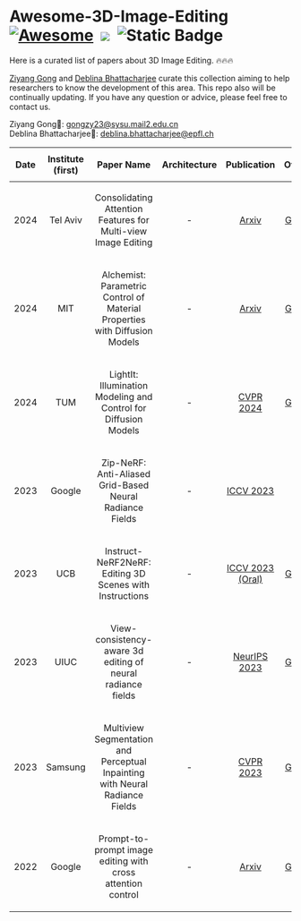 # Awesome-3D-Image-Editing [![Awesome](https://awesome.re/badge.svg)](https://awesome.re)&nbsp; <a href="" target='_blank'><img src="https://visitor-badge.laobi.icu/badge?page_id=Cuzyoung.Awesome-3D-Image-Editing&left_color=%23DFA3CB&right_color=%23CEE75F"></a>&nbsp; ![Static Badge](https://img.shields.io/badge/Maintain-yes!-%23727EB4?logo=yes&logoColor=C7A5C0&logoSize=727EB4&label=Maintain&labelColor=%23925D88)



<!-- <a href="" target='_blank'><img src="https://visitor-badge.laobi.icu/badge?page_id=Cuzyoung.Awesome-3D-Image-Editing&left_color=%23DFA3CB&right_color=%23CEE75F"> </a>  -->
Here is a curated list of papers about 3D Image Editing. 🔥🔥🔥

[Ziyang Gong](https://scholar.google.com/citations?user=cWip8QgAAAAJ&hl=zh-CN&oi=ao) and [Deblina Bhattacharjee](https://scholar.google.com/citations?user=F3YYEmMAAAAJ&hl=zh-CN&oi=ao) curate this collection aiming to help researchers to know the development of this area. This repo also will be continually updating. If you have any question or advice, please feel free to contact us. 

Ziyang Gong📧: gongzy23@sysu.mail2.edu.cn   
Deblina Bhattacharjee📧: deblina.bhattacharjee@epfl.ch

<!-- <a href="" target='_blank'><img src="https://visitor-badge.laobi.icu/badge?page_id=Cuzyoung.Awesome-3D-Image-Editing&left_color=blue&right_color=%23CEE75F"> </a>   -->




| <p align="center"> Date | Institute (first) |<p align="center">Paper Name | <p align="center"> Architecture |<p align="center"> Publication|<p align="center"> Others |
| :-----: | :-------------------------------: | :---------------------------------------------------------------------------------------------------------------------------------------------------------------------------------- | :---------: | :---------:| :---------:
| 2024 | Tel Aviv |<p align="center"> Consolidating Attention Features for Multi-view Image Editing|  - |[Arxiv](https://arxiv.org/pdf/2402.14792) | [Github](https://qnerf-consolidation.github.io/qnerf-consolidation/) |
| 2024 | MIT |<p align="center"> Alchemist: Parametric Control of Material Properties with Diffusion Models |  - |[Arxiv](https://arxiv.org/abs/2309.09003) | [Github](https://www.prafullsharma.net/alchemist/) |
| 2024 | TUM |<p align="center"> LightIt: Illumination Modeling and Control for Diffusion Models |  - |[CVPR 2024](https://arxiv.org/pdf/2403.10615) | [Github](https://peter-kocsis.github.io/LightIt/) |
| 2023 | Google|<p align="center"> Zip-NeRF: Anti-Aliased Grid-Based Neural Radiance Fields |  - |[ICCV 2023](https://openaccess.thecvf.com/content/ICCV2023/papers/Barron_Zip-NeRF_Anti-Aliased_Grid-Based_Neural_Radiance_Fields_ICCV_2023_paper.pdf) | - |
| 2023 | UCB|<p align="center"> Instruct-NeRF2NeRF: Editing 3D Scenes with Instructions |  - |[ICCV 2023 (Oral)](https://arxiv.org/pdf/2303.12789) | [Github](https://instruct-nerf2nerf.github.io/) |
| 2023 | UIUC |<p align="center"> View-consistency-aware 3d editing of neural radiance fields |  - |[NeurIPS 2023](https://proceedings.neurips.cc/paper_files/paper/2023/file/c1e2faff6f588870935f114ebe04a3e5-Paper-Conference.pdf) | [Github](https://github.com/Dongjiahua/VICA-NeRF)|
| 2023 | Samsung |<p align="center"> Multiview Segmentation and Perceptual Inpainting with Neural Radiance Fields |  - |[CVPR 2023](https://openaccess.thecvf.com/content/CVPR2023/papers/Mirzaei_SPIn-NeRF_Multiview_Segmentation_and_Perceptual_Inpainting_With_Neural_Radiance_Fields_CVPR_2023_paper.pdf) | [Github](https://github.com/SamsungLabs/SPIn-NeRF) |
| 2022 | Google |<p align="center"> Prompt-to-prompt image editing with cross attention control |  - |[Arxiv](https://arxiv.org/pdf/2208.01626) | [Github](https://github.com/google/prompt-to-prompt) |




